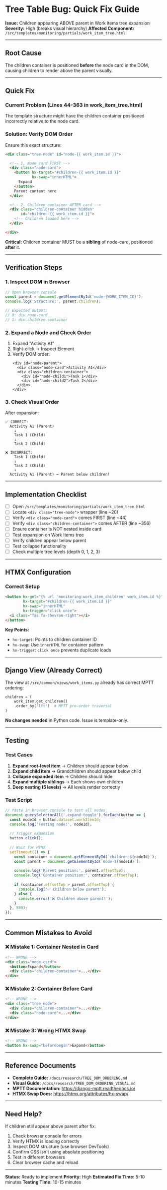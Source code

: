 # Tree Table Bug: Quick Fix Guide

**Issue:** Children appearing ABOVE parent in Work Items tree expansion
**Severity:** High (breaks visual hierarchy)
**Affected Component:** `/src/templates/monitoring/partials/work_item_tree.html`

---

## Root Cause

The children container is positioned **before** the node card in the DOM, causing children to render above the parent visually.

---

## Quick Fix

### Current Problem (Lines 44-363 in work_item_tree.html)

The template structure might have the children container positioned incorrectly relative to the node card.

### Solution: Verify DOM Order

Ensure this exact structure:

```html
<div class="tree-node" id="node-{{ work_item.id }}">

  <!-- 1. Node card FIRST -->
  <div class="node-card">
    <button hx-target="#children-{{ work_item.id }}"
            hx-swap="innerHTML">
      Expand
    </button>
    Parent content here
  </div>

  <!-- 2. Children container AFTER card -->
  <div class="children-container hidden"
       id="children-{{ work_item.id }}">
    <!-- Children loaded here -->
  </div>

</div>
```

**Critical:** Children container MUST be a **sibling** of node-card, positioned **after** it.

---

## Verification Steps

### 1. Inspect DOM in Browser

```javascript
// Open browser console
const parent = document.getElementById('node-{WORK_ITEM_ID}');
console.log('Structure:', parent.children);

// Expected output:
// 0: div.node-card
// 1: div.children-container
```

### 2. Expand a Node and Check Order

1. Expand "Activity A1"
2. Right-click → Inspect Element
3. Verify DOM order:
   ```
   <div id="node-parent">
     <div class="node-card">Activity A1</div>
     <div class="children-container">
       <div id="node-child1">Task 1</div>
       <div id="node-child2">Task 2</div>
     </div>
   </div>
   ```

### 3. Check Visual Order

After expansion:
```
✅ CORRECT:
  Activity A1 (Parent)
    ↓
    Task 1 (Child)
    ↓
    Task 2 (Child)

❌ INCORRECT:
    Task 1 (Child)
    ↓
    Task 2 (Child)
    ↓
  Activity A1 (Parent) ← Parent below children!
```

---

## Implementation Checklist

- [ ] Open `/src/templates/monitoring/partials/work_item_tree.html`
- [ ] Locate `<div class="tree-node">` wrapper (line ~20)
- [ ] Verify `<div class="node-card">` comes FIRST (line ~44)
- [ ] Verify `<div class="children-container">` comes AFTER (line ~356)
- [ ] Ensure container is NOT nested inside card
- [ ] Test expansion on Work Items tree
- [ ] Verify children appear below parent
- [ ] Test collapse functionality
- [ ] Check multiple tree levels (depth 0, 1, 2, 3)

---

## HTMX Configuration

### Correct Setup

```html
<button hx-get="{% url 'monitoring:work_item_children' work_item.id %}"
        hx-target="#children-{{ work_item.id }}"
        hx-swap="innerHTML"
        hx-trigger="click once">
  <i class="fas fa-chevron-right"></i>
</button>
```

**Key Points:**
- `hx-target`: Points to children container ID
- `hx-swap`: Use `innerHTML` for container pattern
- `hx-trigger`: `click once` prevents duplicate loads

---

## Django View (Already Correct)

The view at `/src/common/views/work_items.py` already has correct MPTT ordering:

```python
children = (
    work_item.get_children()
    .order_by('lft')  # MPTT pre-order traversal
)
```

**No changes needed** in Python code. Issue is template-only.

---

## Testing

### Test Cases

1. **Expand root-level item** → Children should appear below
2. **Expand child item** → Grandchildren should appear below child
3. **Collapse expanded item** → Children should hide
4. **Expand multiple siblings** → Each shows own children
5. **Deep nesting (5 levels)** → All levels render correctly

### Test Script

```javascript
// Paste in browser console to test all nodes
document.querySelectorAll('.expand-toggle').forEach(button => {
  const nodeId = button.dataset.workItemId;
  console.log('Testing node:', nodeId);
  
  // Trigger expansion
  button.click();
  
  // Wait for HTMX
  setTimeout(() => {
    const container = document.getElementById(`children-${nodeId}`);
    const parent = document.getElementById(`node-${nodeId}`);
    
    console.log('Parent position:', parent.offsetTop);
    console.log('Container position:', container.offsetTop);
    
    if (container.offsetTop > parent.offsetTop) {
      console.log('✅ Children below parent');
    } else {
      console.error('❌ Children above parent!');
    }
  }, 500);
});
```

---

## Common Mistakes to Avoid

### ❌ Mistake 1: Container Nested in Card

```html
<!-- WRONG -->
<div class="node-card">
  <button>Expand</button>
  <div class="children-container">...</div>
</div>
```

### ❌ Mistake 2: Container Before Card

```html
<!-- WRONG -->
<div class="tree-node">
  <div class="children-container">...</div>
  <div class="node-card">...</div>
</div>
```

### ❌ Mistake 3: Wrong HTMX Swap

```html
<!-- WRONG -->
<button hx-swap="beforebegin">Expand</button>
```

---

## Reference Documents

- **Complete Guide:** `/docs/research/TREE_DOM_ORDERING.md`
- **Visual Guide:** `/docs/research/TREE_DOM_ORDERING_VISUAL.md`
- **MPTT Documentation:** https://django-mptt.readthedocs.io/
- **HTMX Swap Docs:** https://htmx.org/attributes/hx-swap/

---

## Need Help?

If children still appear above parent after fix:

1. Check browser console for errors
2. Verify HTMX is loading correctly
3. Inspect DOM structure (use browser DevTools)
4. Confirm CSS isn't using absolute positioning
5. Test in different browsers
6. Clear browser cache and reload

---

**Status:** Ready to implement
**Priority:** High
**Estimated Fix Time:** 5-10 minutes
**Testing Time:** 10-15 minutes
